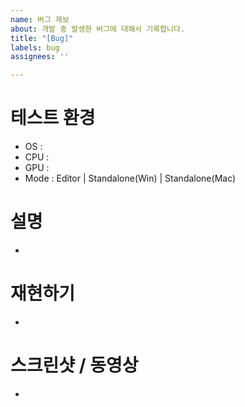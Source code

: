 ```yaml
---
name: 버그 제보
about: 개발 중 발생한 버그에 대해서 기록합니다.
title: "[Bug]"
labels: bug
assignees: ''

---
```


# 테스트 환경
- OS :
- CPU :
- GPU :
- Mode : Editor | Standalone(Win) | Standalone(Mac)

# 설명
* 

# 재현하기
* 

# 스크린샷 / 동영상
* 